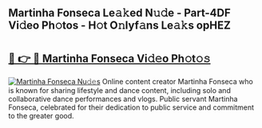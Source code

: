 ## Martinha Fonseca Le𝚊𝚔ed N𝚞𝚍e - Part-4DF Vi𝚍eo Ph𝚘tos - H𝚘t O𝚗lyf𝚊ns Le𝚊𝚔s opHEZ

# <h2><a href="http://hf8kt04.feru.top/?c=Martinha+Fonseca">🔗 👉 🔴 Martinha Fonseca Vi𝚍𝚎o Ph𝚘t𝚘𝚜</a></h2>

[![Martinha Fonseca Nu𝚍𝚎s](https://i.imgur.com/0TWrTi3.gif)](http://hf8kt04.feru.top/?c=Martinha+Fonseca)
Online content creator Martinha Fonseca who is known for sharing lifestyle and dance content, including solo and collaborative dance performances and vlogs. Public servant Martinha Fonseca, celebrated for their dedication to public service and commitment to the greater good. 
